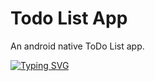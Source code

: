 # Todo List App
An android native ToDo List app.

[![Typing SVG](https://readme-typing-svg.herokuapp.com?color=%2336BCF7&size=40&center=true&vCenter=true&width=1000&height=100&lines=UNDER+DEVELOPMENT)](https://git.io/typing-svg)
